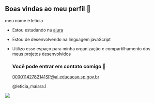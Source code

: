 ## Boas vindas ao meu perfil 🍒

meu nome é leticia

- Estou estudando na [alura](https://www.alura.com.br)
- Estou de desenvolvendo na linguagem javaScript
- Utilizo esse espaço para minha organização e compartilhamento dos meus projetos desenvolvidos

  ### Você pode entrar em contato comigo 📧
  00001142782141SP@al.educacao.sp.gov.br

  @leticia_maiara.1


![](https://media1.tenor.com/m/zUCNukL3ZroAAAAC/maria-joaquina-olhando.gif)
  
